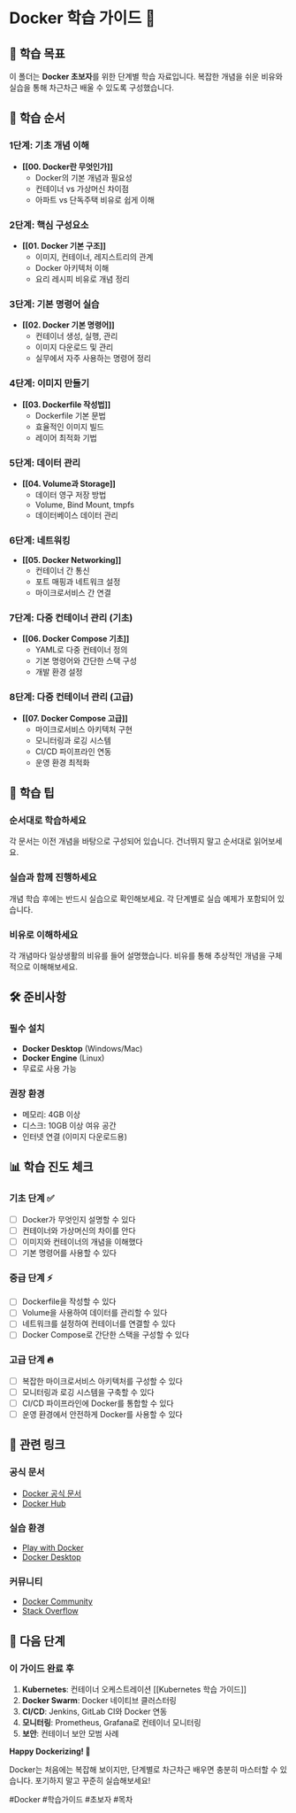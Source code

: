 
# Docker 학습 가이드 🐳

## 🎯 학습 목표
이 폴더는 **Docker 초보자**를 위한 단계별 학습 자료입니다. 복잡한 개념을 쉬운 비유와 실습을 통해 차근차근 배울 수 있도록 구성했습니다.

## 📖 학습 순서

### 1단계: 기초 개념 이해
- **[[00. Docker란 무엇인가]]** 
  - Docker의 기본 개념과 필요성
  - 컨테이너 vs 가상머신 차이점
  - 아파트 vs 단독주택 비유로 쉽게 이해

### 2단계: 핵심 구성요소
- **[[01. Docker 기본 구조]]**
  - 이미지, 컨테이너, 레지스트리의 관계
  - Docker 아키텍처 이해
  - 요리 레시피 비유로 개념 정리

### 3단계: 기본 명령어 실습
- **[[02. Docker 기본 명령어]]**
  - 컨테이너 생성, 실행, 관리
  - 이미지 다운로드 및 관리
  - 실무에서 자주 사용하는 명령어 정리

### 4단계: 이미지 만들기
- **[[03. Dockerfile 작성법]]**
  - Dockerfile 기본 문법
  - 효율적인 이미지 빌드
  - 레이어 최적화 기법

### 5단계: 데이터 관리
- **[[04. Volume과 Storage]]**
  - 데이터 영구 저장 방법
  - Volume, Bind Mount, tmpfs
  - 데이터베이스 데이터 관리

### 6단계: 네트워킹
- **[[05. Docker Networking]]**
  - 컨테이너 간 통신
  - 포트 매핑과 네트워크 설정
  - 마이크로서비스 간 연결

### 7단계: 다중 컨테이너 관리 (기초)
- **[[06. Docker Compose 기초]]**
  - YAML로 다중 컨테이너 정의
  - 기본 명령어와 간단한 스택 구성
  - 개발 환경 설정

### 8단계: 다중 컨테이너 관리 (고급)
- **[[07. Docker Compose 고급]]**
  - 마이크로서비스 아키텍처 구현
  - 모니터링과 로깅 시스템
  - CI/CD 파이프라인 연동
  - 운영 환경 최적화

## 🚀 학습 팁

### 순서대로 학습하세요
각 문서는 이전 개념을 바탕으로 구성되어 있습니다. 건너뛰지 말고 순서대로 읽어보세요.

### 실습과 함께 진행하세요
개념 학습 후에는 반드시 실습으로 확인해보세요. 각 단계별로 실습 예제가 포함되어 있습니다.

### 비유로 이해하세요
각 개념마다 일상생활의 비유를 들어 설명했습니다. 비유를 통해 추상적인 개념을 구체적으로 이해해보세요.

## 🛠 준비사항

### 필수 설치
- **Docker Desktop** (Windows/Mac)
- **Docker Engine** (Linux)
- 무료로 사용 가능

### 권장 환경
- 메모리: 4GB 이상
- 디스크: 10GB 이상 여유 공간
- 인터넷 연결 (이미지 다운로드용)

## 📊 학습 진도 체크

### 기초 단계 ✅
- [ ] Docker가 무엇인지 설명할 수 있다
- [ ] 컨테이너와 가상머신의 차이를 안다
- [ ] 이미지와 컨테이너의 개념을 이해했다
- [ ] 기본 명령어를 사용할 수 있다

### 중급 단계 ⚡
- [ ] Dockerfile을 작성할 수 있다
- [ ] Volume을 사용하여 데이터를 관리할 수 있다
- [ ] 네트워크를 설정하여 컨테이너를 연결할 수 있다
- [ ] Docker Compose로 간단한 스택을 구성할 수 있다

### 고급 단계 🔥
- [ ] 복잡한 마이크로서비스 아키텍처를 구성할 수 있다
- [ ] 모니터링과 로깅 시스템을 구축할 수 있다
- [ ] CI/CD 파이프라인에 Docker를 통합할 수 있다
- [ ] 운영 환경에서 안전하게 Docker를 사용할 수 있다

## 🔗 관련 링크

### 공식 문서
- [Docker 공식 문서](https://docs.docker.com/)
- [Docker Hub](https://hub.docker.com/)

### 실습 환경
- [Play with Docker](https://labs.play-with-docker.com/)
- [Docker Desktop](https://www.docker.com/products/docker-desktop/)

### 커뮤니티
- [Docker Community](https://www.docker.com/community/)
- [Stack Overflow](https://stackoverflow.com/questions/tagged/docker)

## 🎯 다음 단계

### 이 가이드 완료 후
1. **Kubernetes**: 컨테이너 오케스트레이션 [[Kubernetes 학습 가이드]]
2. **Docker Swarm**: Docker 네이티브 클러스터링
3. **CI/CD**: Jenkins, GitLab CI와 Docker 연동
4. **모니터링**: Prometheus, Grafana로 컨테이너 모니터링
5. **보안**: 컨테이너 보안 모범 사례

**Happy Dockerizing! 🐳**

Docker는 처음에는 복잡해 보이지만, 단계별로 차근차근 배우면 충분히 마스터할 수 있습니다. 포기하지 말고 꾸준히 실습해보세요!

#Docker #학습가이드 #초보자 #목차
